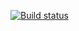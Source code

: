 [![Build status](https://ci.appveyor.com/api/projects/status/0i1g960d3gncg46i?svg=true)](https://ci.appveyor.com/project/Jenek619/dz1-2postman-echo)


